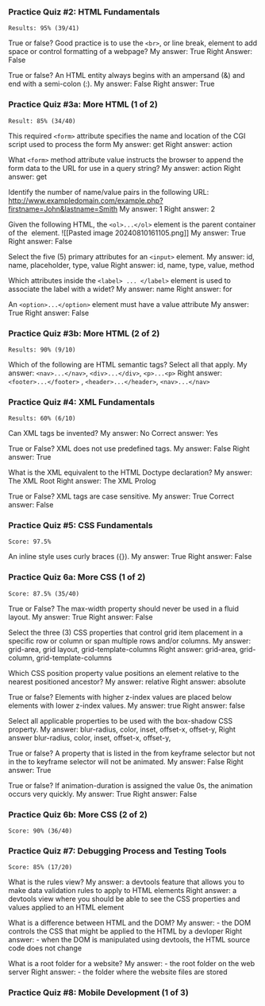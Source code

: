 ### Practice Quiz #2: HTML Fundamentals 
	Results: 95% (39/41)

True or false? Good practice is to use the `<br>`, or line break, element to add space or control formatting of a webpage? 
	My answer:
		True
	Right Answer:
		False

True or false? An HTML entity always begins with an ampersand (&) and end with a semi-colon (:). 
	My answer: 
		False
	Right answer: 
		True


### Practice Quiz #3a: More HTML (1 of 2) 
	Result: 85% (34/40)

This required `<form>` attribute specifies the name and location of the CGI script used to process the form
	My answer: 
		get
	Right answer:
		action 

What `<form>` method attribute value instructs the browser to append the form data to the URL for use in a query string? 
	My answer: 
		action
	Right answer: 
		get

Identify the number of name/value pairs in the following URL: http://www.exampledomain.com/example.php?firstname=John&lastname=Smith
	My answer: 
		1
	Right answer: 
		2

Given the following HTML, the `<ol>...</ol>` element is the parent container of the <img> element.
	![[Pasted image 20240810161105.png]]
	My answer: 
		True
	Right answer: 
		False

Select the five (5) primary attributes for an `<input>` element. 
	My answer: 
		id, name, placeholder, type, value
	Right answer:
		id, name, type, value, method 

Which attributes inside the `<label> ... </label>` element is used to associate the label with a widet? 
	My answer: 
		name
	Right answer: 
		for

An `<option>...</option>` element must have a value attribute 
	My answer: 
		True
	Right answer: 
		False



### Practice Quiz #3b: More HTML (2 of 2)
	Results: 90% (9/10)

Which of the following are HTML semantic tags? Select all that apply. 
	My answer: 
		`<nav>...</nav>`, `<div>...</div>`, `<p>...<p>`
	Right answer:
		`<footer>...</footer>` , `<header>...</header>`, `<nav>...</nav>`

### Practice Quiz #4: XML Fundamentals 
	Results: 60% (6/10)

Can XML tags be invented? 
	My answer: 
		No
	Correct answer: 
		Yes

True or False? XML does not use predefined tags. 
	My answer: 
		False
	Right answer: 
		True

What is the XML equivalent to the HTML Doctype declaration? 
	My answer:
		The XML Root
	Right answer:
		The XML Prolog

True or False? XML tags are case sensitive. 
	My answer: 
		True
	Correct answer:
		False

### Practice Quiz #5: CSS Fundamentals 
	Score: 97.5%

An inline style uses curly braces ({}). 
	My answer: 
		True
	Right answer:
		False

### Practice Quiz 6a: More CSS (1 of 2)
	Score: 87.5% (35/40)

True or False? The max-width property should never be used in a fluid layout. 
	My answer: 
		True
	Right answer: 
		False

Select the three (3) CSS properties that control grid item placement in a specific row or column or span multiple rows and/or columns.
	My answer: 
		grid-area, grid layout, grid-template-columns 
	Right answer:
		grid-area, grid-column, grid-template-columns 

Which CSS position property value positions an element relative to the nearest positioned ancestor?
	My answer: 
		relative
	Right answer: 
		absolute

True or false? Elements with higher z-index values are placed below elements with lower z-index values. 
	My answer:
		true
	Right answer:
		false

Select all applicable properties to be used with the box-shadow CSS property.
	My answer:
		blur-radius, color, inset, offset-x, offset-y, 
	Right answer
		blur-radius, color, inset, offset-x, offset-y, 

True or false? A property that is listed in the from keyframe selector but not in the to keyframe selector will not be animated.
	My answer:
		False
	Right answer:
		True

True or false? If animation-duration is assigned the value 0s, the animation occurs very quickly.
	My answer:
		True
	Right answer:
		False
### Practice Quiz 6b: More CSS (2 of 2)
	Score: 90% (36/40)
### Practice Quiz #7: Debugging Process and Testing Tools
	Score: 85% (17/20)

What is the rules view?
	My answer:
		a devtools feature that allows you to make data validation rules to apply to HTML elements
	Right answer: 
		 a devtools view where you should be able to see the CSS properties and values applied to an HTML element

What is a difference between HTML and the DOM?
	My answer:
		- the DOM controls the CSS that might be applied to the HTML by a devloper
	Right answer: 
		- when the DOM is manipulated using devtools, the HTML source code does not change

What is a root folder for a website?
	My answer: 
		- the root folder on the web server
	Right answer:
		- the folder where the website files are stored


### Practice Quiz #8: Mobile Development (1 of 3)
